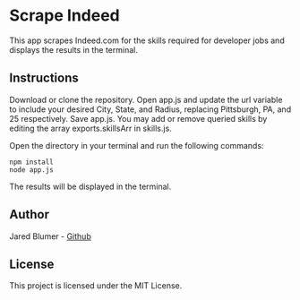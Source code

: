 # Scrape Indeed

This app scrapes Indeed.com for the skills required for developer jobs and displays the results in the terminal.

## Instructions

Download or clone the repository. Open app.js and update the url variable to include your desired City, State, and Radius, replacing Pittsburgh, PA, and 25 respectively. Save app.js. You may add or remove queried skills by editing the array exports.skillsArr in skills.js.

Open the directory in your terminal and run the following commands:
```
npm install
node app.js
```
The results will be displayed in the terminal.

## Author

Jared Blumer - [Github](https://github.com/jaredblumer)

## License

This project is licensed under the MIT License.
